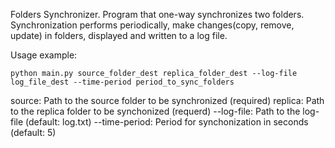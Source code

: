 Folders Synchronizer.
Program that one-way synchronizes two folders.
Synchronization performs periodically, make changes(copy, remove, update) in folders, displayed and written to a log file.


Usage example:

	python main.py source_folder_dest replica_folder_dest --log-file log_file_dest --time-period period_to_sync_folders

source: Path to the source folder to be synchronized (required)
replica: Path to the replica folder to be synchonized (requerd)
--log-file: Path to the log-file (default: log.txt)
--time-period: Period for synchonization in seconds (default: 5)
